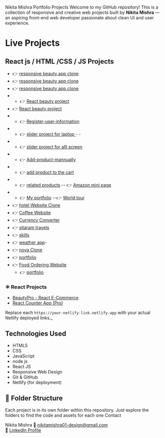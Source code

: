  Nikita Mishra Portfolio Projects
Welcome to my GitHub repository! This is a collection of responsive and creative web projects built by **Nikita Mishra** — an aspiring front-end web developer passionate about clean UI and user experience.


# Live Projects

##   React js / HTML /CSS  / JS Projects
- 👉 [responsive beauty app clone ](https://starlit-beignet-438981.netlify.app/)
- 👉 [responsive beauty app clone ](https://beautyapp-clone.netlify.app/)
- 👉 [responsive beauty app clone ](https://responsive-beautyapp.netlify.app/)
- - 👉 [React beauty project](https://beautyapp12.netlify.app/)
- 👉 [React beauty project](https://beautyapp121212.netlify.app/)
 - - 👉 [Register-user-information](https://register-user-info.netlify.app/)
- - 👉 [slider project for laptop ](https://slider121212.netlify.app/)  - -
 - - 👉 [slider project for alll screen ](https://slider-project11.netlify.app/)
  - - 👉 [Add-product-mannually](https://add-product12.netlify.app/)
  - - 👉 [add product to the cart](https://cart121212.netlify.app/)
   - - 👉 [related products](https://related-products.netlify.app/)
    -- 👉 [Amazon mini page](https://amazone121.netlify.app/)
- - 👉 [My portfolio](https://nikku1213.netlify.app/)
 --👉 [World tour](https://world1211.netlify.app/)
- 👉 [hotel Website Clone](https://hotel1212.netlify.app/)
- 👉 [Coffee Website](https://your-netlify-link.netlify.app)
- 👉 [Currency Converter](https://nikita1111.netlify.app/)
- 👉 [sitaram travels](https://travels1211.netlify.app/)
- 👉 [skills](https://nikku121212.netlify.app/) 
- 👉 [weather app](https://weath12.netlify.app/)-
- 👉 [nova Clone](https://nikku1717.netlify.app/)
-  👉 [portfolio](https://ourpage.netlify.app/)
  - 👉 [Food Ordering Website](https://proj1112.netlify.app/)
     - 👉 [portfolio](https://portfolio9935.netlify.app/)
       


### ⚛️ React Projects

-  [BeautyPro - React E-Commerce](https://your-netlify-link.netlify.app)
-  [React Counter App (Pro)](https://your-netlify-link.netlify.app)


 Replace each `https://your-netlify-link.netlify.app` with your actual Netlify deployed links._



## Technologies Used

- HTML5  
- CSS  
- JavaScript
- node js
- React JS  
- Responsive Web Design  
- Git & GitHub  
- Netlify (for deployment)



## 📁 Folder Structure

Each project is in its own folder within this repository. Just explore the folders to find the code and assets for each one
Contact

Nikita Mishra
📧 [nikitamishra01-design@gmail.com](mailto:nikitamishra01-design@gmail.com)  
🔗 [LinkedIn Profile](https://www.linkedin.com/in/nikita-mishra-0881b5375)


